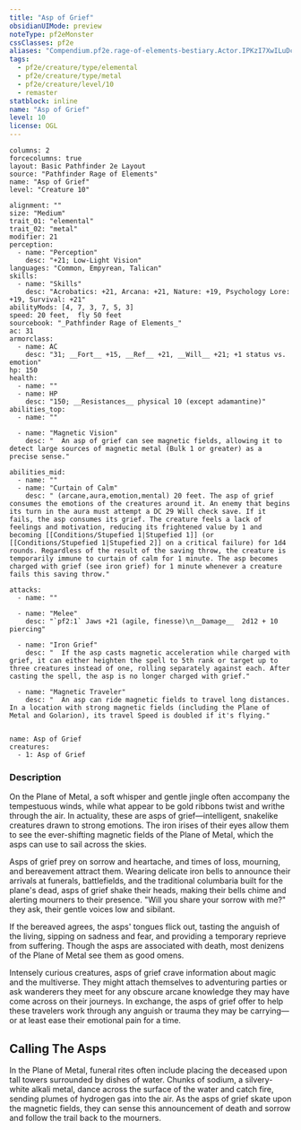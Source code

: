 ```yaml
---
title: "Asp of Grief"
obsidianUIMode: preview
noteType: pf2eMonster
cssClasses: pf2e
aliases: "Compendium.pf2e.rage-of-elements-bestiary.Actor.IPKzI7XwILuDc21S" 
tags:
  - pf2e/creature/type/elemental
  - pf2e/creature/type/metal
  - pf2e/creature/level/10
  - remaster
statblock: inline
name: "Asp of Grief"
level: 10
license: OGL
---
```


```statblock
columns: 2
forcecolumns: true
layout: Basic Pathfinder 2e Layout
source: "Pathfinder Rage of Elements"
name: "Asp of Grief"
level: "Creature 10"

alignment: ""
size: "Medium"
trait_01: "elemental"
trait_02: "metal"
modifier: 21
perception:
  - name: "Perception"
    desc: "+21; Low-Light Vision"
languages: "Common, Empyrean, Talican"
skills:
  - name: "Skills"
    desc: "Acrobatics: +21, Arcana: +21, Nature: +19, Psychology Lore: +19, Survival: +21"
abilityMods: [4, 7, 3, 7, 5, 3]
speed: 20 feet,  fly 50 feet
sourcebook: "_Pathfinder Rage of Elements_"
ac: 31
armorclass:
  - name: AC
    desc: "31; __Fort__ +15, __Ref__ +21, __Will__ +21; +1 status vs. emotion"
hp: 150
health:
  - name: ""
  - name: HP
    desc: "150; __Resistances__ physical 10 (except adamantine)"
abilities_top:
  - name: ""

  - name: "Magnetic Vision"
    desc: "  An asp of grief can see magnetic fields, allowing it to detect large sources of magnetic metal (Bulk 1 or greater) as a precise sense."

abilities_mid:
  - name: ""
  - name: "Curtain of Calm"
    desc: " (arcane,aura,emotion,mental) 20 feet. The asp of grief consumes the emotions of the creatures around it. An enemy that begins its turn in the aura must attempt a DC 29 Will check save. If it fails, the asp consumes its grief. The creature feels a lack of feelings and motivation, reducing its frightened value by 1 and becoming [[Conditions/Stupefied 1|Stupefied 1]] (or [[Conditions/Stupefied 1|Stupefied 2]] on a critical failure) for 1d4 rounds. Regardless of the result of the saving throw, the creature is temporarily immune to curtain of calm for 1 minute. The asp becomes charged with grief (see iron grief) for 1 minute whenever a creature fails this saving throw."

attacks:
  - name: ""

  - name: "Melee"
    desc: "`pf2:1` Jaws +21 (agile, finesse)\n__Damage__  2d12 + 10 piercing"

  - name: "Iron Grief"
    desc: "  If the asp casts magnetic acceleration while charged with grief, it can either heighten the spell to 5th rank or target up to three creatures instead of one, rolling separately against each. After casting the spell, the asp is no longer charged with grief."

  - name: "Magnetic Traveler"
    desc: "  An asp can ride magnetic fields to travel long distances. In a location with strong magnetic fields (including the Plane of Metal and Golarion), its travel Speed is doubled if it's flying."
 
```

```encounter-table
name: Asp of Grief
creatures:
  - 1: Asp of Grief
```


### Description
On the Plane of Metal, a soft whisper and gentle jingle often accompany the tempestuous winds, while what appear to be gold ribbons twist and writhe through the air. In actuality, these are asps of grief—intelligent, snakelike creatures drawn to strong emotions. The iron irises of their eyes allow them to see the ever-shifting magnetic fields of the Plane of Metal, which the asps can use to sail across the skies.

Asps of grief prey on sorrow and heartache, and times of loss, mourning, and bereavement attract them. Wearing delicate iron bells to announce their arrivals at funerals, battlefields, and the traditional columbaria built for the plane's dead, asps of grief shake their heads, making their bells chime and alerting mourners to their presence. "Will you share your sorrow with me?" they ask, their gentle voices low and sibilant.

If the bereaved agrees, the asps' tongues flick out, tasting the anguish of the living, sipping on sadness and fear, and providing a temporary reprieve from suffering. Though the asps are associated with death, most denizens of the Plane of Metal see them as good omens.

Intensely curious creatures, asps of grief crave information about magic and the multiverse. They might attach themselves to adventuring parties or ask wanderers they meet for any obscure arcane knowledge they may have come across on their journeys. In exchange, the asps of grief offer to help these travelers work through any anguish or trauma they may be carrying—or at least ease their emotional pain for a time.

## Calling The Asps

In the Plane of Metal, funeral rites often include placing the deceased upon tall towers surrounded by dishes of water. Chunks of sodium, a silvery-white alkali metal, dance across the surface of the water and catch fire, sending plumes of hydrogen gas into the air. As the asps of grief skate upon the magnetic fields, they can sense this announcement of death and sorrow and follow the trail back to the mourners.

